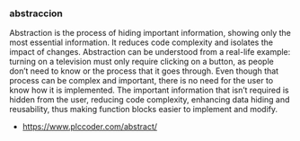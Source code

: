 ### abstraccion

Abstraction is the process of hiding important information, showing only the most essential 
information. It reduces code complexity and isolates the impact of changes.
Abstraction can be understood from a real-life example: turning on a television must only 
require clicking on a button, as people don’t need to know or the process that it goes through.
Even though that process can be complex and important, there is no need for the user to know 
how it is implemented. The important information that isn’t required is hidden from the user, 
reducing code complexity, enhancing data hiding and reusability, thus making function 
blocks easier to implement and modify.

- https://www.plccoder.com/abstract/